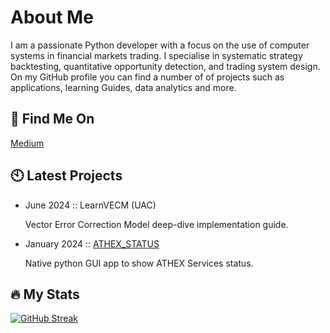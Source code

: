 # About Me
I am a passionate Python developer with a focus on the use of computer systems in financial markets trading. I specialise in 
systematic strategy backtesting, quantitative opportunity detection, and trading system design. 
On my GitHub profile you can find a number of of projects such as applications, learning Guides, data analytics and more.

## :book: Find Me On

[Medium](https://medium.com/@fivosraissis)

## :clock10: Latest Projects
  
* June 2024 :: LearnVECM (UAC)

  Vector Error Correction Model deep-dive implementation guide.
* January 2024 :: [ATHEX_STATUS](https://github.com/fivosd/ATHEX-STATUS)

  Native python GUI app to show ATHEX Services status.
</div>

 ## :fire: My Stats
[![GitHub Streak](https://github-readme-streak-stats.herokuapp.com/?user=fivosd&theme=dark&background=000000)](https://git.io/streak-stats) 
